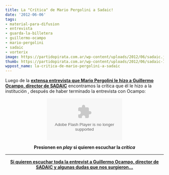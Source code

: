 ```yaml
---
title: La "Crítica" de Mario Pergolini a Sadaic!
date: '2012-06-06'
tags:
- material-para-difusion
- entrevista
- guarda-la-billetera
- guillermo-ocampo
- mario-pergolini
- sadaic
- vorterix
image: https://partidopirata.com.ar/wp-content/uploads/2012/06/sadaic.jpg
thumb: https://partidopirata.com.ar/wp-content/uploads/2012/06/sadaic-150x150.jpg
wppost_name: la-critica-de-mario-pergolini-a-sadaic
---
```


Luego de la <strong><a href="https://partidopirata.com.ar/4622/mario-pergolini-entrevista-a-guillermo-ocampo-de-sadaic-algunas-dudas-que-nos-surgen">extensa entrevista que Mario Pergolini le hizo a Guillermo Ocampo, director de SADAIC</a></strong> encontramos la crítica que él le hizo a la institución , después de haber terminado la entrevista con Ocampo:

<center><object id="player1270973" width="240" height="133" classid="clsid:d27cdb6e-ae6d-11cf-96b8-444553540000" codebase="http://download.macromedia.com/pub/shockwave/cabs/flash/swflash.cab#version=6,0,40,0"><param name="AllowScriptAccess" value="always" /><param name="allowFullScreen" value="true" /><param name="wmode" value="transparent" /><param name="src" value="http://www.ivoox.com/playerivoox_ee_1270973_1.html" /><param name="allowfullscreen" value="true" /><param name="allowscriptaccess" value="always" /><embed id="player1270973" width="240" height="133" type="application/x-shockwave-flash" src="http://www.ivoox.com/playerivoox_ee_1270973_1.html" AllowScriptAccess="always" allowFullScreen="true" wmode="transparent" allowfullscreen="true" allowscriptaccess="always" /></object></center>
<p style="text-align: center;"><strong>Presionen en <em>play</em> si quieren escuchar la <em>crítica</em></strong>
</p>


<hr />
<p style="text-align: center;"><strong><a href="https://partidopirata.com.ar/4622/mario-pergolini-entrevista-a-guillermo-ocampo-de-sadaic-algunas-dudas-que-nos-surgen">Si quieren escuchar toda la entrevist a Guillermo Ocampo, director de SADAIC y algunas dudas que nos surgieron...</a></strong></p>
